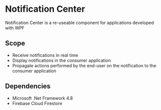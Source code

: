 # Notification Center

Notification Center is a re-useable component for applications developed with WPF  

## Scope

- Receive notifications in real time
- Display notifications in the consumer application
- Propagate actions performed by the end-user on the notification to the consumer application

## Dependencies
- Microsoft .Net Framework 4.8
- Firebase Cloud Firestore